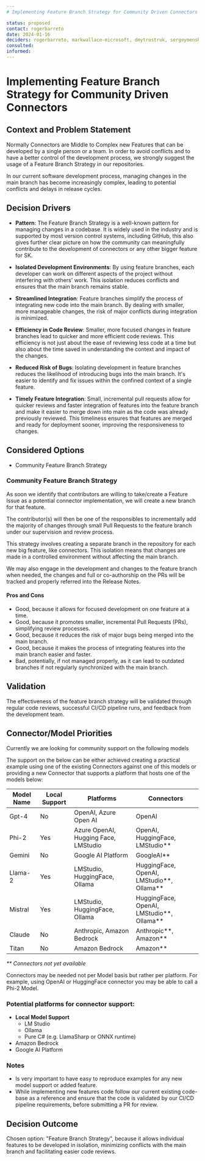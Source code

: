 ```yaml
---
# Implementing Feature Branch Strategy for Community Driven Connectors

status: proposed
contact: rogerbarreto
date: 2024-01-16
deciders: rogerbarreto, markwallace-microsoft, dmytrostruk, sergeymenshik
consulted:
informed:
---
```


# Implementing Feature Branch Strategy for Community Driven Connectors

## Context and Problem Statement

Normally Connectors are Middle to Complex new Features that can be developed by a single person or a team. In order to avoid conflicts and to have a better control of the development process, we strongly suggest the usage of a Feature Branch Strategy in our repositories.

In our current software development process, managing changes in the main branch has become increasingly complex, leading to potential conflicts and delays in release cycles.

## Decision Drivers

- **Pattern**: The Feature Branch Strategy is a well-known pattern for managing changes in a codebase. It is widely used in the industry and is supported by most version control systems, including GitHub, this also gives further clear picture on how the community can meaningfully contribute to the development of connectors or any other bigger feature for SK.

- **Isolated Development Environments**: By using feature branches, each developer can work on different aspects of the project without interfering with others' work. This isolation reduces conflicts and ensures that the main branch remains stable.
- **Streamlined Integration**: Feature branches simplify the process of integrating new code into the main branch. By dealing with smaller, more manageable changes, the risk of major conflicts during integration is minimized.
- **Efficiency in Code Review**: Smaller, more focused changes in feature branches lead to quicker and more efficient code reviews. This efficiency is not just about the ease of reviewing less code at a time but also about the time saved in understanding the context and impact of the changes.
- **Reduced Risk of Bugs**: Isolating development in feature branches reduces the likelihood of introducing bugs into the main branch. It's easier to identify and fix issues within the confined context of a single feature.
- **Timely Feature Integration**: Small, incremental pull requests allow for quicker reviews and faster integration of features into the feature branch and make it easier to merge down into main as the code was already previously reviewed. This timeliness ensures that features are merged and ready for deployment sooner, improving the responsiveness to changes.

## Considered Options

- Community Feature Branch Strategy

### Community Feature Branch Strategy

As soon we identify that contributors are willing to take/create a Feature Issue as a potential connector implementation, we will create a new branch for that feature.

The contributor(s) will then be one of the responsibles to incrementally add the majority of changes through small Pull Requests to the feature branch under our supervision and review process.

This strategy involves creating a separate branch in the repository for each new big feature, like connectors. This isolation means that changes are made in a controlled environment without affecting the main branch.

We may also engage in the development and changes to the feature branch when needed, the changes and full or co-authorship on the PRs will be tracked and properly referred into the Release Notes.

#### Pros and Cons

- Good, because it allows for focused development on one feature at a time.
- Good, because it promotes smaller, incremental Pull Requests (PRs), simplifying review processes.
- Good, because it reduces the risk of major bugs being merged into the main branch.
- Good, because it makes the process of integrating features into the main branch easier and faster.
- Bad, potentially, if not managed properly, as it can lead to outdated branches if not regularly synchronized with the main branch.

## Validation

The effectiveness of the feature branch strategy will be validated through regular code reviews, successful CI/CD pipeline runs, and feedback from the development team.

## Connector/Model Priorities

Currently we are looking for community support on the following models

The support on the below can be either achieved creating a practical example using one of the existing Connectors against one of this models or providing a new Connector that supports a platform that hosts one of the models below:

| Model Name | Local Support | Platforms                            | Connectors                                    |
| ---------- | ------------- | ------------------------------------ | --------------------------------------------- |
| Gpt-4      | No            | OpenAI, Azure Open AI                | OpenAI                                        |
| Phi-2      | Yes           | Azure OpenAI, Hugging Face, LMStudio | OpenAI, HuggingFace, LMStudio\*\*             |
| Gemini     | No            | Google AI Platform                   | GoogleAI\*\*                                  |
| Llama-2    | Yes           | LMStudio, HuggingFace, Ollama        | HuggingFace, OpenAI, LMStudio\*\*, Ollama\*\* |
| Mistral    | Yes           | LMStudio, HuggingFace, Ollama        | HuggingFace, OpenAI, LMStudio\*\*, Ollama\*\* |
| Claude     | No            | Anthropic, Amazon Bedrock            | Anthropic**, Amazon**                         |
| Titan      | No            | Amazon Bedrock                       | Amazon\*\*                                    |

_\*\* Connectors not yet available_

Connectors may be needed not per Model basis but rather per platform.
For example, using OpenAI or HuggingFace connector you may be able to call a Phi-2 Model.

### Potential platforms for connector support:

- **Local Model Support**
  - LM Studio
  - Ollama
  - Pure C# (e.g. LlamaSharp or ONNX runtime)
- Amazon Bedrock
- Google AI Platform

### Notes

- Is very important to have easy to reproduce examples for any new model support or added feature.
- While implementing new features code follow our current existing code-base as a reference and ensure that the code is validated by our CI/CD pipeline requirements, before submitting a PR for review.

## Decision Outcome

Chosen option: "Feature Branch Strategy", because it allows individual features to be developed in isolation, minimizing conflicts with the main branch and facilitating easier code reviews.
